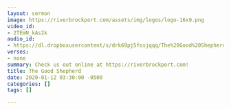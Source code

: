 ```yaml
---
layout: sermon
image: https://riverbrockport.com/assets/img/logos/logo-16x9.png
video_id:
- 2TEmN_kAs2k
audio_id:
- https://dl.dropboxusercontent/s/drk69pj5fosjqqq/The%20Good%20Shepherd.mp3?dl=0
verses:
- none
summary: Check us out online at https://riverbrockport.com!
title: The Good Shepherd
date: 2020-01-12 03:30:00 -0500
categories: []
tags: []

---
```

